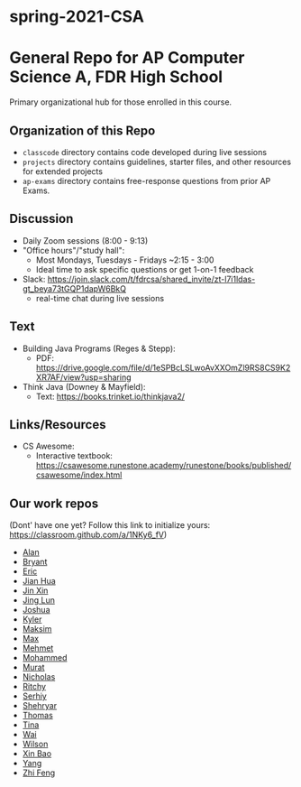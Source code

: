# spring-2021-CSA

# General Repo for AP Computer Science A, FDR High School
Primary organizational hub for those enrolled in this course.

## Organization of this Repo
- `classcode` directory contains code developed during live sessions
- `projects` directory contains guidelines, starter files, and other resources for extended projects
- `ap-exams` directory contains free-response questions from prior AP Exams.

## Discussion
- Daily Zoom sessions (8:00 - 9:13)
- "Office hours"/"study hall": 
    - Most Mondays, Tuesdays - Fridays ~2:15 - 3:00
    - Ideal time to ask specific questions or get 1-on-1 feedback
- Slack: https://join.slack.com/t/fdrcsa/shared_invite/zt-l7i1ldas-gt_beya73tGQP1dapW6BkQ
  - real-time chat during live sessions

## Text
- Building Java Programs (Reges & Stepp):
  - PDF: https://drive.google.com/file/d/1eSPBcLSLwoAvXXOmZl9RS8CS9K2XR7AF/view?usp=sharing
- Think Java (Downey & Mayfield):
  - Text: https://books.trinket.io/thinkjava2/

## Links/Resources
- CS Awesome:
  - Interactive textbook: https://csawesome.runestone.academy/runestone/books/published/csawesome/index.html

## Our work repos
(Dont' have one yet? Follow this link to initialize yours: https://classroom.github.com/a/1NKy6_fV)
- [Alan]()
- [Bryant]()
- [Eric]()
- [Jian Hua]()
- [Jin Xin]()
- [Jing Lun]()
- [Joshua]()
- [Kyler]()
- [Maksim]()
- [Max]()
- [Mehmet]()
- [Mohammed]()
- [Murat]()
- [Nicholas]()
- [Ritchy]()
- [Serhiy]()
- [Shehryar]()
- [Thomas]()
- [Tina]()
- [Wai]()
- [Wilson]()
- [Xin Bao]()
- [Yang]()
- [Zhi Feng]()
